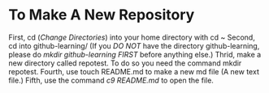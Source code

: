 # To Make A New Repository
First, cd (_Change Directories_) into your home directory with cd ~
Second, cd into github-learning/ (If you *DO NOT* have the directory github-learning, please do _mkdir github-learning_ *FIRST* before anything else.)
Thrid, make a new directory called repotest. To do so you need the command mkdir repotest.
Fourth, use touch README.md to make a new md file (A new text file.)
Fifth, use the command *c9 README.md* to open the file.